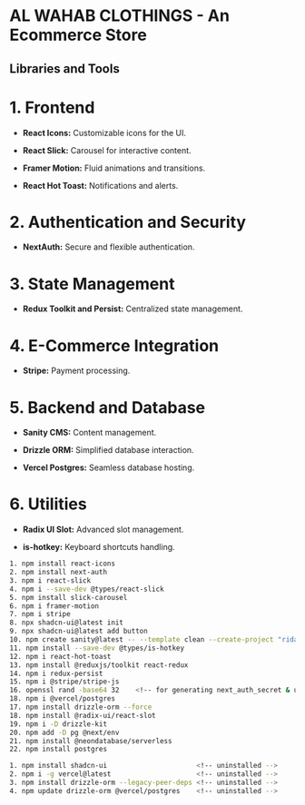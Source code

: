 # AL WAHAB CLOTHINGS - An Ecommerce Store
## Libraries and Tools

# 1. Frontend

* **React Icons:** Customizable icons for the UI.

* **React Slick:** Carousel for interactive content.

* **Framer Motion:** Fluid animations and transitions.

* **React Hot Toast:** Notifications and alerts.

# 2. Authentication and Security

* **NextAuth:** Secure and flexible authentication.

# 3. State Management

* **Redux Toolkit and Persist:** Centralized state management.

# 4. E-Commerce Integration

* **Stripe:** Payment processing.

# 5. Backend and Database

* **Sanity CMS:** Content management.

* **Drizzle ORM:** Simplified database interaction.

* **Vercel Postgres:** Seamless database hosting.

# 6. Utilities

* **Radix UI Slot:** Advanced slot management.

* **is-hotkey:** Keyboard shortcuts handling.


```bash
1. npm install react-icons
2. npm install next-auth
3. npm i react-slick
4. npm i --save-dev @types/react-slick
5. npm install slick-carousel
6. npm i framer-motion
7. npm i stripe
8. npx shadcn-ui@latest init
9. npx shadcn-ui@latest add button
10. npm create sanity@latest -- --template clean --create-project "rida-naz" --dataset production
11. npm install --save-dev @types/is-hotkey
12. npm i react-hot-toast
13. npm install @reduxjs/toolkit react-redux
14. npm i redux-persist
15. npm i @stripe/stripe-js
16. openssl rand -base64 32    <!-- for generating next_auth_secret & use this command in `git bash` -->
18. npm i @vercel/postgres
17. npm install drizzle-orm --force
18. npm install @radix-ui/react-slot
19. npm i -D drizzle-kit
20. npm add -D pg @next/env
21. npm install @neondatabase/serverless
22. npm install postgres
```

```bash
1. npm install shadcn-ui                      <!-- uninstalled -->
2. npm i -g vercel@latest                     <!-- uninstalled -->
3. npm install drizzle-orm --legacy-peer-deps <!-- uninstalled -->
4. npm update drizzle-orm @vercel/postgres    <!-- uninstalled -->
```
